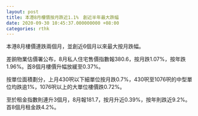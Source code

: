 ```yaml
---
layout: post
title: 本港8月樓價按月跌近1.1%　創近半年最大跌幅
date: 2020-09-30 10:45:37.000000000 +08:00
categories: rthk
---
```


本港8月樓價連跌兩個月，並創近6個月以來最大按月跌幅。

差餉物業估價署公布，8月私人住宅售價指數報380.6，按月跌1.07%，按年跌1.96%。首8個月樓價升幅放緩至0.37%。

按單位面積劃分，上月430呎以下細單位按月跌0.7%，430呎至1076呎的中型單位均跌逾1%，1076呎以上的大單位樓價跌0.72%。

至於租金指數則連升3個月，8月報181.7，按月升近0.39%，按年則跌近9.2%。首8個月租金跌4.2%。
